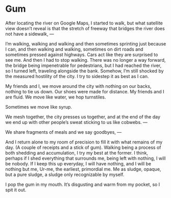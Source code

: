 # Gum

After locating the river on Google Maps, I started to walk, but what satellite view doesn’t reveal is that the stretch of freeway that bridges the river does not have a sidewalk, —

I’m walking, walking and walking and then sometimes sprinting just because I can, and then walking and walking, sometimes on dirt roads and sometimes pressed against highways. Cars act like they are surprised to see me. And then I had to stop walking. There was no longer a way forward, the bridge being impenetrable for pedestrians, but I had reached the river, so I turned left, traveling alongside the bank. Somehow, I’m still shocked by the measured hostility of the city. I try to sidestep it as best as I can.

My friends and I, we move around the city with nothing on our backs, nothing to tie us down. Our shoes were made for distance. My friends and I are fluid. We move like water, we hop turnstiles.

Sometimes we move like syrup.

We mesh together, the city presses us together, and at the end of the day we end up with other people’s sweat sticking to us like cobwebs. —

We share fragments of meals and we say goodbyes, —

And I return alone to my room of precision to fill it with what remains of my day. (A couple of receipts and a stick of gum). Walking being a process of both shedding and accumulation, I try my best at the former. I think, perhaps if I shed everything that surrounds me, being left with nothing, I will be nobody. If I keep this up everyday, I will have nothing, and I will be nothing but me, Ur-me, the earliest, primordial me. Me as sludge, opaque, but a pure sludge, a sludge only recognizable by myself.

I pop the gum in my mouth. It’s disgusting and warm from my pocket, so I spit it out.